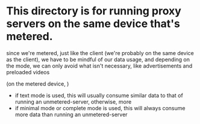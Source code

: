 # This directory is for running proxy servers on the same device that's metered.
  since we're metered, just like the client (we're probably on the same device as the client), we have to be mindful of our data usage, and depending on the mode, we can only avoid what isn't necessary, like advertisements and preloaded videos

(on the metered device, )
* if text mode is used, this will usually consume similar data to that of running an unmetered-server, otherwise, more
* if minimal mode or complete mode is used, this will always consume more data than running an unmetered-server